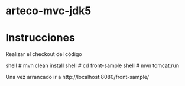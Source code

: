 # arteco-mvc-jdk5


# Instrucciones

Realizar el checkout del código

shell # mvn clean install
shell # cd front-sample
shell # mvn tomcat:run

Una vez arrancado ir a http://localhost:8080/front-sample/

